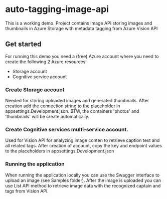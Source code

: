# auto-tagging-image-api

This is a working demo. Project contains Image API storing images and thumbnails in Azure Storage with metadata tagging from Azure Vision API

## Get started

For running this demo you need a (free) Azure account where you need to create the following 2 Azure resources:
- Storage account
- Cognitive service account

### Create Storage account 

Needed for storing uploaded images and generated thumbnails. After creation add the connection string to the placeholder in appsettings.Development.json. BTW, the containers 'photos' and 'thumbnails' will be create automatically.

### Create Cognitive services multi-service account. 

Used for Vision API for analyzing image conten to retrieve caption text and all related tags. After creation of account, copy the key and endpoint values to the placeholders in appsettings.Development.json

### Running the application

When running the application locally you can use the Swagger interface to upload an image (see Samples folder). After the image is uploaded you can use List API method to retrieve image data with the recognized captain and tags from Vision API.
